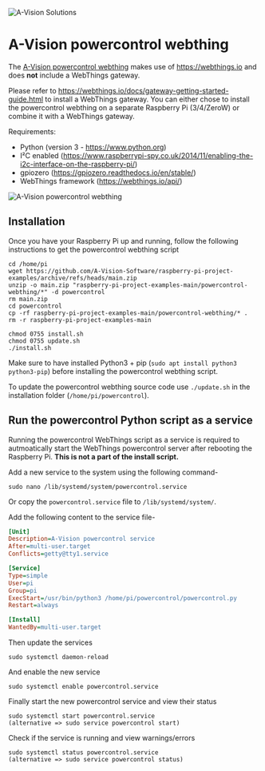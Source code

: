 ![A-Vision Solutions][logo]

# A-Vision powercontrol webthing

The [A-Vision powercontrol webthing][productlink] makes use of https://webthings.io and does **not** include a WebThings gateway.

Please refer to https://webthings.io/docs/gateway-getting-started-guide.html to install a WebThings gateway.
You can either chose to install the powercontrol webthing on a separate Raspberry Pi (3/4/ZeroW) or combine it with a WebThings gateway.

Requirements:
- Python (version 3 - https://www.python.org)
- I²C enabled (https://www.raspberrypi-spy.co.uk/2014/11/enabling-the-i2c-interface-on-the-raspberry-pi/)
- gpiozero (https://gpiozero.readthedocs.io/en/stable/)
- WebThings framework (https://webthings.io/api/)

![A-Vision powercontrol webthing][product]

## Installation

Once you have your Raspberry Pi up and running, follow the following instructions to get the powercontrol webthing script
```shell
cd /home/pi
wget https://github.com/A-Vision-Software/raspberry-pi-project-examples/archive/refs/heads/main.zip
unzip -o main.zip "raspberry-pi-project-examples-main/powercontrol-webthing/*" -d powercontrol
rm main.zip
cd powercontrol
cp -rf raspberry-pi-project-examples-main/powercontrol-webthing/* .
rm -r raspberry-pi-project-examples-main

chmod 0755 install.sh
chmod 0755 update.sh
./install.sh
```
Make sure to have installed Python3 + pip (`sudo apt install python3 python3-pip`) before installing the powercontrol webthing script.

To update the powercontrol webthing source code use `./update.sh` in the installation folder (`/home/pi/powercontrol`).

## Run the powercontrol Python script as a service

Running the powercontrol WebThings script as a service is required to autmoatically start the WebThings powercontrol server after rebooting the Raspberry Pi.
**This is not a part of the install script.**

Add a new service to the system using the following command-
```
sudo nano /lib/systemd/system/powercontrol.service
```
Or copy the `powercontrol.service` file to `/lib/systemd/system/`.

Add the following content to the service file-
```ini
[Unit]
Description=A-Vision powercontrol service
After=multi-user.target
Conflicts=getty@tty1.service

[Service]
Type=simple
User=pi
Group=pi
ExecStart=/usr/bin/python3 /home/pi/powercontrol/powercontrol.py
Restart=always

[Install]
WantedBy=multi-user.target
```

Then update the services
```
sudo systemctl daemon-reload
```
And enable the new service
```
sudo systemctl enable powercontrol.service
```
Finally start the new powercontrol service and view their status
```
sudo systemctl start powercontrol.service
(alternative => sudo service powercontrol start)
```
Check if the service is running and view warnings/errors
```
sudo systemctl status powercontrol.service
(alternative => sudo service powercontrol status)
```

[logo]: https://raspberry.a-vision.solutions/wp-content/uploads/2021/03/logo-company-name-description-automatically-gene.png "A-Vision solutions"
[product]: https://raspberry.a-vision.solutions/wp-content/uploads/2021/05/powercontrol.png "A-Vision powercontrol webthing"
[productlink]: https://raspberry.a-vision.solutions/powercontrol/
